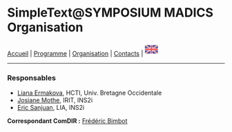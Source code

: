 

# SimpleText@SYMPOSIUM MADICS Organisation

[Accueil](./) | [Programme](./program) | [Organisation](./organisation) | [Contacts](./contacts.md) | [<img src="../EN.png" width="30">](../en/organisers)

---

### Responsables

* [Liana Ermakova](mailto:liana.ermakova@univ-brest.fr), HCTI, Univ. Bretagne Occidentale
* [Josiane Mothe](mailto:josiane.mothe@irit.fr), IRIT, INS2i
* [Eric Sanjuan](mailto:eric.sanjuan@univ-avignon.fr), LIA, INS2i  

**Correspondant ComDIR :** [Frédéric Bimbot](mailto:bimbot@irisa.fr)
